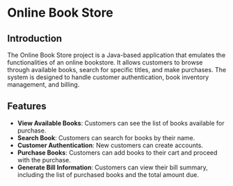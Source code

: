 # Online Book Store

## Introduction
The Online Book Store project is a Java-based application that emulates the functionalities of an online bookstore. It allows customers to browse through available books, search for specific titles, and make purchases. The system is designed to handle customer authentication, book inventory management, and billing.

## Features
- **View Available Books**: Customers can see the list of books available for purchase.
- **Search Book**: Customers can search for books by their name.
- **Customer Authentication**: New customers can create accounts.
- **Purchase Books**: Customers can add books to their cart and proceed with the purchase.
- **Generate Bill Information**: Customers can view their bill summary, including the list of purchased books and the total amount due.
